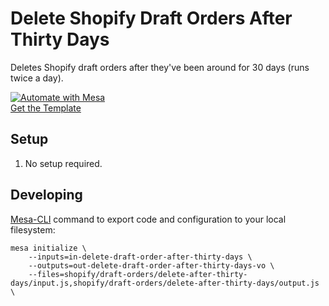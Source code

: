 # Delete Shopify Draft Orders After Thirty Days

Deletes Shopify draft orders after they've been around for 30 days (runs twice a day).

[![Automate with Mesa](https://www.getmesa.com/images/integrate.png)<br />Get the Template](https://www.getmesa.com/install/shoppad/mesa-templates/shopify/draft-orders/delete-after-thirty-days)

## Setup
1. No setup required.

## Developing 
[Mesa-CLI](https://developers.getmesa.com/cli) command to export code and configuration to your local filesystem:

```
mesa initialize \
    --inputs=in-delete-draft-order-after-thirty-days \
    --outputs=out-delete-draft-order-after-thirty-days-vo \
    --files=shopify/draft-orders/delete-after-thirty-days/input.js,shopify/draft-orders/delete-after-thirty-days/output.js \
```
